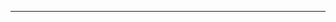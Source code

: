 
-----

[0]: ../../README.md     
[1]: ./bagian-1/README.md
[2]: ./bagian-2/README.md
[3]: ./bagian-3/README.md
